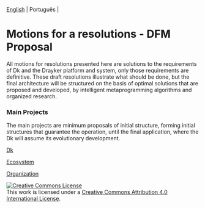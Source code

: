 [English](./README.md) | Português | 

# Motions for a resolutions - DFM Proposal 
All motions for resolutions presented here are solutions to the requirements of Dk and the Drayker platform and system, only those requirements are definitive. These draft resolutions illustrate what should be done, but the final architecture will be structured on the basis of optimal solutions that are proposed and developed, by intelligent metaprogramming algorithms and organized research.


### Main Projects
The main projects are minimum proposals of initial structure, forming initial structures that guarantee the operation, until the final application, where the Dk will assume its evolutionary development.

[Dk](./dk)

[Ecosystem](./ecosystem)

[Organization](./organization)



<a rel="license" href="http://creativecommons.org/licenses/by/4.0/"><img alt="Creative Commons License" style="border-width:0" src="https://i.creativecommons.org/l/by/4.0/88x31.png" /></a><br />This work is licensed under a <a rel="license" href="http://creativecommons.org/licenses/by/4.0/">Creative Commons Attribution 4.0 International License</a>.
